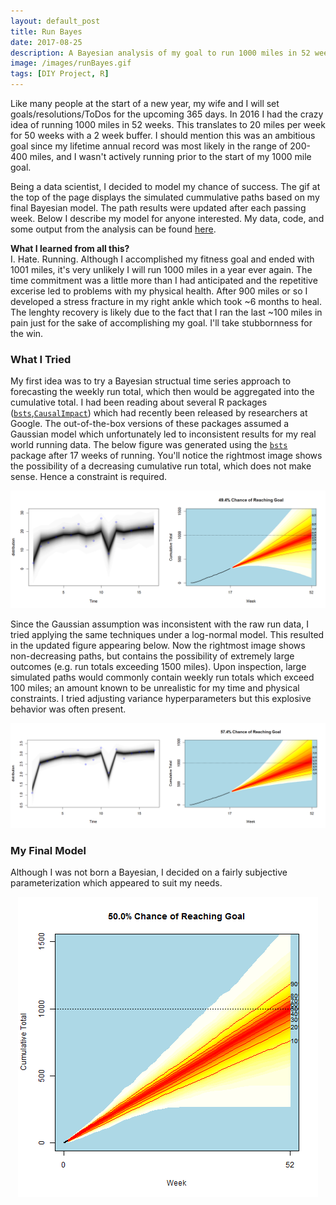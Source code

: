 ```yaml
---
layout: default_post
title: Run Bayes
date: 2017-08-25
description: A Bayesian analysis of my goal to run 1000 miles in 52 weeks.
image: /images/runBayes.gif
tags: [DIY Project, R]
---
```


Like many people at the start of a new year, my wife and I will set goals/resolutions/ToDos for the upcoming 365 days. In 2016 I had the crazy idea of running 1000 miles in 52 weeks. This translates to 20 miles per week for 50 weeks with a 2 week buffer. I should mention this was an ambitious goal since my lifetime annual record was most likely in the range of 200-400 miles, and I wasn't actively running prior to the start of my 1000 mile goal. 

Being a data scientist, I decided to model my chance of success. The gif at the top of the page displays the simulated cummulative paths based on my final Bayesian model. The path results were updated after each passing week. Below I describe my model for anyone interested. My data, code, and some output from the analysis can be found <a href="https://github.com/ChrisDienes/runBayes" target="_blank">here</a>. 

<p>
<strong>What I learned from all this?</strong>
<br>  
I. Hate. Running. Although I accomplished my fitness goal and ended with 1001 miles, it's very unlikely I will run 1000 miles in a year ever again. The time commitment was a little more than I had anticipated and the repetitive excerise led to problems with my physical health. After 900 miles or so I developed a stress fracture in my right ankle which took ~6 months to heal. The lenghty recovery is likely due to the fact that I ran the last ~100 miles in pain just for the sake of accomplishing my goal. I'll take stubbornness for the win.
</p>     

<h3>What I Tried</h3> 
My first idea was to try a Bayesian structual time series approach to forecasting the weekly run total, which then would be aggregated into the cumulative total. I had been reading about several R packages (<a href="https://cran.r-project.org/web/packages/bsts/bsts.pdf" target="_blank"><code>bsts</code></a>,<a href="https://cran.r-project.org/web/packages/CausalImpact/CausalImpact.pdf" target="_blank"><code>CausalImpact</code></a>) which had recently been released by researchers at Google. The out-of-the-box versions of these packages assumed a Gaussian model which unfortunately led to inconsistent results for my real world running data. The below figure was generated using the <a href="https://cran.r-project.org/web/packages/bsts/bsts.pdf" target="_blank"><code>bsts</code></a> package after 17 weeks of running. You'll notice the rightmost image shows the possibility of a decreasing cumulative run total, which does not make sense. Hence a constraint is required.    
<p align="center">
  <img src="https://github.com/ChrisDienes/runBayes/blob/master/bsts_attempt_1.png?raw=true " alt="bsts_attempt_1.png"/>
</p>
Since the Gaussian assumption was inconsistent with the raw run data, I tried applying the same techniques under a log-normal model. This resulted in the updated figure appearing below. Now the rightmost image shows non-decreasing paths, but contains the possibility of extremely large outcomes (e.g. run totals exceeding 1500 miles). Upon inspection, large simulated paths would commonly contain weekly run totals which exceed 100 miles; an amount known to be unrealistic for my time and physical constraints. I tried adjusting variance hyperparameters but this explosive behavior was often present.       
<p align="center">
  <img src="https://github.com/ChrisDienes/runBayes/blob/master/bsts_attempt_2.png?raw=true " alt="bsts_attempt_2.png"/>
</p> 

<h3>My Final Model</h3>
Although I was not born a Bayesian, I decided on a fairly subjective parameterization which appeared to suit my needs.    
<p align="center">
  <img src="https://github.com/ChrisDienes/runBayes/blob/master/runBayes.gif?raw=true" alt="runBayes.gif" />
</p>
